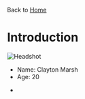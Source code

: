Back to [Home](README.md)

# Introduction  
![Headshot](./headhshot.jpg "headshot")
* Name: Clayton Marsh
* Age: 20
- 


